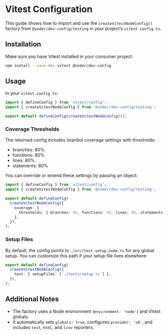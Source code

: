 # Vitest Configuration

This guide shows how to import and use the `createVitestNodeConfig()` factory from `@voder/dev-config/testing` in your project’s `vitest.config.ts`.

## Installation

Make sure you have Vitest installed in your consumer project:

```bash
npm install --save-dev vitest @voder/dev-config
```

## Usage

In your `vitest.config.ts`:

```ts
import { defineConfig } from 'vitest/config';
import { createVitestNodeConfig } from '@voder/dev-config/testing';

export default defineConfig(createVitestNodeConfig());
```

### Coverage Thresholds

The returned config includes Istanbul coverage settings with thresholds:

- branches: 80%
- functions: 80%
- lines: 80%
- statements: 80%

You can override or extend these settings by passing an object:

```ts
import { defineConfig } from 'vitest/config';
import { createVitestNodeConfig } from '@voder/dev-config/testing';

export default defineConfig(
  createVitestNodeConfig({
    coverage: {
      thresholds: { branches: 95, functions: 95, lines: 95, statements: 95 },
    },
  }),
);
```

### Setup Files

By default, the config points to `./src/test-setup.node.ts` for any global setup. You can customize this path if your setup file lives elsewhere:

```ts
export default defineConfig(
  createVitestNodeConfig({
    test: { setupFiles: ['./tests/setup.ts'] },
  }),
);
```

## Additional Notes

- The factory uses a Node environment (`environment: 'node'`) and Vitest globals.
- It automatically sets `globals: true`, configures `provider: 'v8'`, and includes `text`, `html`, and `lcov` reporters.
